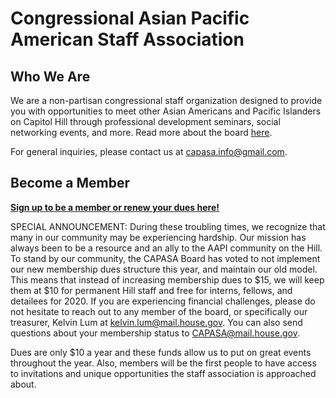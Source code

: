 
# Congressional Asian Pacific American Staff Association

## Who We Are

We are a non-partisan congressional staff organization designed to provide you with opportunities to meet other Asian Americans and Pacific Islanders on Capitol Hill through professional development seminars, social networking events, and more. Read more about the board [here](board.html).

For general inquiries, please contact us at [capasa.info@gmail.com](mailto:capasa.info@gmail.com).


## Become a Member

[**Sign up to be a member or renew your dues here!**](https://form.jotform.com/72825217993163)

SPECIAL ANNOUNCEMENT: During these troubling times, we recognize that many in our community may be experiencing hardship. Our mission has always been to be a resource and an ally to the AAPI community on the Hill. To stand by our community, the CAPASA Board has voted to not implement our new membership dues structure this year, and maintain our old model. This means that instead of increasing membership dues to $15, we will keep them at $10 for permanent Hill staff and free for interns, fellows, and detailees for 2020. If you are experiencing financial challenges, please do not hesitate to reach out to any member of the board, or specifically our treasurer, Kelvin Lum at kelvin.lum@mail.house.gov. You can also send questions about your membership status to CAPASA@mail.house.gov.

Dues are only $10 a year and these funds allow us to put on great events throughout the year. Also, members will be the first people to have access to invitations and unique opportunities the staff association is approached about.

<script src="https://assets.juicer.io/embed.js" type="text/javascript"></script>
<link href="https://assets.juicer.io/embed.css" media="all" rel="stylesheet" type="text/css" />
<ul class="juicer-feed" data-feed-id="capasa_dc"></ul>


